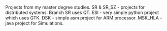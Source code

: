 Projects from my master degree studies.
SR & SR_SZ - projects for distributed systems. Branch SR uses QT.
ESI - very simple python project which uses GTK.
DSK - simple asm project for ARM processor.
MSK_HLA - java project for Simulations.
